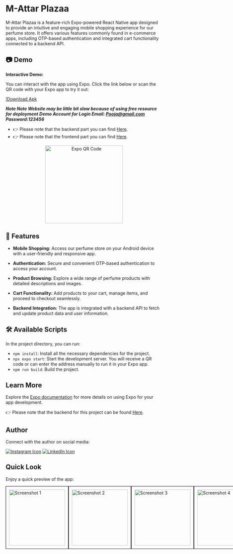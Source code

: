 # M-Attar Plazaa

M-Attar Plazaa is a feature-rich Expo-powered React Native app designed to provide an intuitive and engaging mobile shopping experience for our perfume store. It offers various features commonly found in e-commerce apps, including OTP-based authentication and integrated cart functionality connected to a backend API.
## 📷  Demo

**Interactive Demo:**

You can interact with the app using Expo. Click the link below or scan the QR code with your Expo app to try it out:

[!Download Apk](https://drive.google.com/drive/folders/1SGkXyVL_rptBvn4G9FRWPV73PM1k1pbw?usp=sharing)

***Note Note Website may be little bit slow because of using free resource for deployment***
***Demo Account for Login Email: Pooja@gmail.com Password:123456***

- 👉 Please note that the backend part you can find [Here](https://github.com/Myself-Pankaj/PerfumeStore-Backend).
- 👉 Please note that the frontend part you can find [Here](https://github.com/Myself-Pankaj/PerfumeStore-Frontend).

<div align="center">
  <img src="https://res.cloudinary.com/attar-shop/image/upload/v1694678487/v1.1.2_hc99xe.png" alt="Expo QR Code" width="250" height="250" />
</div>

## 🚀 Features

- **Mobile Shopping:** Access our perfume store on your Android device with a user-friendly and responsive app.

- **Authentication:** Secure and convenient OTP-based authentication to access your account.

- **Product Browsing:** Explore a wide range of perfume products with detailed descriptions and images.

- **Cart Functionality:** Add products to your cart, manage items, and proceed to checkout seamlessly.

- **Backend Integration:** The app is integrated with a backend API to fetch and update product data and user information.


## 🛠️ Available Scripts

In the project directory, you can run:

- `npm install`: Install all the necessary dependencies for the project.
- `npx expo start`: Start the development server. You will receive a QR code or can enter the address manually to run it in your Expo app.
- `npm run build`: Build the project.

## Learn More

Explore the [Expo documentation](https://docs.expo.dev/) for more details on using Expo for your app development.

👉 Please note that the backend for this project can be found [Here](https://github.com/Myself-Pankaj/PerfumeStore-Backend).

## Author

Connect with the author on social media:

[![Instagram Icon](https://img.icons8.com/color/48/000000/instagram-new.png)](https://www.instagram.com/ifeelpankaj)
[![LinkedIn Icon](https://img.icons8.com/color/48/000000/linkedin.png)](https://www.linkedin.com/in/ifeelpankaj)

## Quick Look

Enjoy a quick preview of the app:

<div style="display: flex; justify-content: space-between; gap: 0px;">
  <img src="https://res.cloudinary.com/attar-shop/image/upload/v1694366974/MyFolder/yxjfiawawralvrhaktsh.jpg" alt="Screenshot 1" width="180" height="auto" style="border: 1px solid #000; padding: 10px;">
  <img src="https://res.cloudinary.com/attar-shop/image/upload/v1694366974/MyFolder/v9xx7svpbxmjkbbkasbt.jpg" alt="Screenshot 2" width="180" height="auto" style="border: 1px solid #000; padding: 10px;">
  <img src="https://res.cloudinary.com/attar-shop/image/upload/v1694366974/MyFolder/rol1yxdjqa7crv7ignpm.jpg" alt="Screenshot 3" width="180" height="auto" style="border: 1px solid #000; padding: 10px;">
  <img src="https://res.cloudinary.com/attar-shop/image/upload/v1694366974/MyFolder/nyusjhuxddrhoyqqbbpo.jpg" alt="Screenshot 4" width="180" height="auto" style="border: 1px solid #000; padding: 10px;">
  <img src="https://res.cloudinary.com/attar-shop/image/upload/v1694366974/MyFolder/eggwn76nvmvgetbopuuf.jpg" alt="Screenshot 5" width="180" height="auto" style="border: 1px solid #000; padding: 10px;">
<div/>

